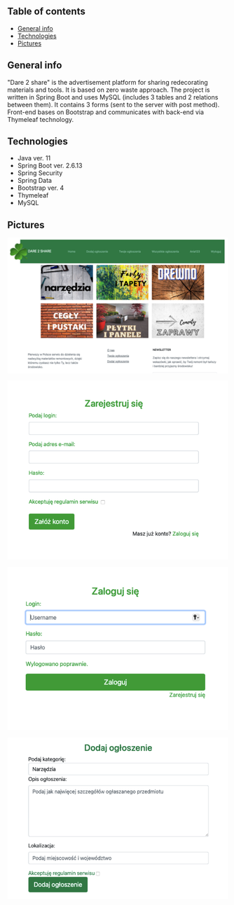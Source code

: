 ## Table of contents
* [General info](#general-info)
* [Technologies](#technologies)
* [Pictures](#pictures)

## General info
"Dare 2 share" is the advertisement platform for sharing redecorating materials and tools. It is based on zero waste approach. The project is written in Spring Boot and uses MySQL (includes 3 tables and 2 relations between them). It contains 3 forms (sent to the server with post method). Front-end bases on Bootstrap and communicates with back-end via Thymeleaf technology. 

## Technologies
* Java ver. 11
* Spring Boot ver. 2.6.13
* Spring Security
* Spring Data
* Bootstrap ver. 4
* Thymeleaf
* MySQL

## Pictures
![Main page](./images/main_page.png)

![Register form](./images/registration.png)

![Login form](./images/login.png)

![Advertisement form](./images/advertisement_adding.png)
